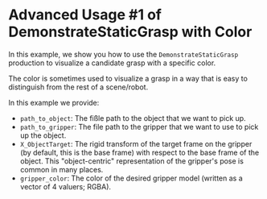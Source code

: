 # Advanced Usage #1 of DemonstrateStaticGrasp with Color

In this example, we show you how to use the `DemonstrateStaticGrasp` production
to visualize a candidate grasp with a specific color.

The color is sometimes used to visualize a grasp in a way that is easy to distinguish from
the rest of a scene/robot.

In this example we provide:
- `path_to_object`: The fißle path to the object that we want to pick up.
- `path_to_gripper`: The file path to the gripper that we want to use to pick up the object.
- `X_ObjectTarget`: The rigid transform of the target frame on the gripper (by default, this is the base frame) with respect to the base frame of the object. This "object-centric" representation of the gripper's pose is common in many places.
- `gripper_color`: The color of the desired gripper model (written as a vector of 4 valuers; RGBA).